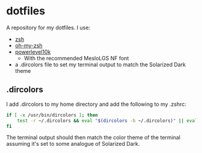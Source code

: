 # dotfiles

A repository for my dotfiles. I use:

- [zsh](zsh.org)
- [oh-my-zsh](https://ohmyz.sh/)
- [powerlevel10k](https://github.com/romkatv/powerlevel10k)
  - With the recommended MesloLGS NF font
- a .dircolors file to set my terminal output to match the Solarized Dark theme

## .dircolors

I add .dircolors to my home directory and add the following to my .zshrc:

```zsh
if [ -x /usr/bin/dircolors ]; then
	test -r ~/.dircolors && eval "$(dircolors -b ~/.dircolors)" || eval "$(dircolors -b)"
fi
```

The terminal output should then match the color theme of the terminal assuming it's set to some analogue of Solarized Dark.
